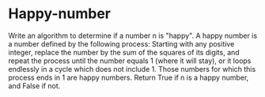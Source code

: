 # Happy-number
Write an algorithm to determine if a number n is "happy".  A happy number is a number defined by the following process: Starting with any positive integer, replace the number by the sum of the squares of its digits, and repeat the process until the number equals 1 (where it will stay), or it loops endlessly in a cycle which does not include 1. Those numbers for which this process ends in 1 are happy numbers.  Return True if n is a happy number, and False if not.
